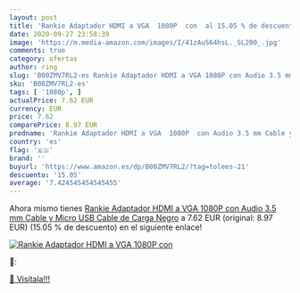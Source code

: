 ```yaml
---
layout: post
title: 'Rankie Adaptador HDMI a VGA  1080P  con  al 15.05 % de descuento'
date: 2020-09-27 23:58:39
image: 'https://m.media-amazon.com/images/I/41zAuS64hsL._SL200_.jpg'
comments: true
category: ofertas
author: ring
slug: 'B00ZMV7RL2-es Rankie Adaptador HDMI a VGA 1080P con Audio 3.5 mm Cable y...'
sku: 'B00ZMV7RL2-es'
tags: [ '1080p', ]
actualPrice: 7.62 EUR
currency: EUR
price: 7.62
comparePrice: 8.97 EUR
prodname: 'Rankie Adaptador HDMI a VGA  1080P  con Audio 3.5 mm Cable y Micro USB Cable de Carga  Negro'
country: 'es'
flag: '🇪🇸'
brand: ''
buyurl: 'https://www.amazon.es/dp/B00ZMV7RL2/?tag=tolees-21'
descuento: '15.05'
average: '7.424545454545455'
---
```


Ahora mismo tienes [Rankie Adaptador HDMI a VGA  1080P  con Audio 3.5 mm Cable y Micro USB Cable de Carga  Negro](https://www.amazon.es/dp/B00ZMV7RL2/?tag=tolees-21) a 7.62 EUR (original: 8.97 EUR) (15.05 %  de descuento) en el siguiente enlace!

[![Rankie Adaptador HDMI a VGA  1080P  con ](https://m.media-amazon.com/images/I/41zAuS64hsL._SL200_.jpg)](https://www.amazon.es/dp/B00ZMV7RL2/?tag=tolees-21)

🔎:


[🛒 Visítala!!!](https://www.amazon.es/dp/B00ZMV7RL2/?tag=tolees-21)
